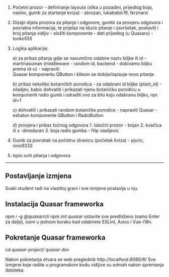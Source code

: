 
1. Početni prozor - definiranje layouta (slika u pozadini, prijedlog boja, naslov, gumb za startanje kviza) -  sbrozan, lukababic19, tkrznaric

2. Dizajn dijela prozora za pitanje i odgovore, gumbi za provjeru odgovora i povratna informacija, te prijelaz 
 na iduće pitanje i završetak, postaviti i broj pitanja vidljiv - složiti komponente - dati prijedlog (u Quasaru) - tonko555

3. Logika aplikacije:

	a) za prikaz pitanja gdje se nasumično odabire naziv biljke ili id  - martinasuman
	(middleware - random id, backend - dobivamo biljku prema id-u) - napraviti  
	Quasar komponentu QButton i klikom se dobije/ispisuje novo pitanje

	b) prikaz nekoliko botaničkih porodica - za odabrani id biljke (plant_id) - siladjev, babic
	dohvatiti i prikazati njenu botaničku porodicu u komponenti radio gumb i
 	odraditi ovo za	bilo koju odabranu biljku, npr. id=1
 
	c) dohvatiti i prikazati random botaničke porodice - napraviti Quasar - eshaton
	komponente QButton i RadioButton 
	
	d) provjera i prikaz točnog odgovora
		1. iskočni prozor - bojan
		2. kvačica ili x -dmeduran
		3. boja radio gumba - filip vasiljevic

	
4. Gumb za povratak na početnu stranicu (početak kviza) - pjuric, nino9333
5. Ispis svih pitanja i odgovora
__________________________________

## Postavljanje izmjena

Svaki student radi na vlastitoj grani i sve izmjene postavlja u nju.

## Instalacija Quasar frameworka

_npm i -g @quasar/cli_
_npm init quasar_
 ostavite sve predloženo (samo Enter za dalje), osim u jednom koraku kad odabirete ESLint, Axios i Vue-i18n.
 
 ## Pokretanje Quasar frameworka

_cd quasar-project/_
_quasar dev_ 

Nakon pokretanja otvara se web preglednik _http://localhost:8080/#/_ 
Sve izmjene koje radite u programskom kodu vidljive su odmah nakon spremanja datoteka.
